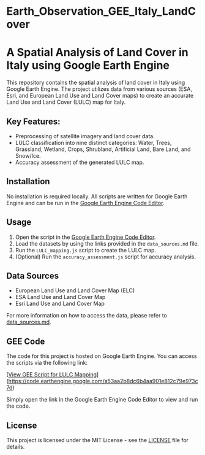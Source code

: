 # Earth_Observation_GEE_Italy_LandCover
# A Spatial Analysis of Land Cover in Italy using Google Earth Engine

This repository contains the spatial analysis of land cover in Italy using Google Earth Engine. The project utilizes data from various sources (ESA, Esri, and European Land Use and Land Cover maps) to create an accurate Land Use and Land Cover (LULC) map for Italy.

## Key Features:
- Preprocessing of satellite imagery and land cover data.
- LULC classification into nine distinct categories: Water, Trees, Grassland, Wetland, Crops, Shrubland, Artificial Land, Bare Land, and Snow/Ice.
- Accuracy assessment of the generated LULC map.

## Installation

No installation is required locally. All scripts are written for Google Earth Engine and can be run in the [Google Earth Engine Code Editor](https://code.earthengine.google.com/).

## Usage

1. Open the script in the [Google Earth Engine Code Editor](https://code.earthengine.google.com/).
2. Load the datasets by using the links provided in the `data_sources.md` file.
3. Run the `LULC_mapping.js` script to create the LULC map.
4. (Optional) Run the `accuracy_assessment.js` script for accuracy analysis.

## Data Sources

- European Land Use and Land Cover Map (ELC)
- ESA Land Use and Land Cover Map
- Esri Land Use and Land Cover Map

For more information on how to access the data, please refer to [data_sources.md](data_sources.md).

## GEE Code

The code for this project is hosted on Google Earth Engine. You can access the scripts via the following link:

[[View GEE Script for LULC Mapping](https://code.earthengine.google.com/your_script_link_here)](https://code.earthengine.google.com/a53aa2b8dc6b4aa901e812c79e973c7d)

Simply open the link in the Google Earth Engine Code Editor to view and run the code.


## License

This project is licensed under the MIT License - see the [LICENSE](LICENSE) file for details.
